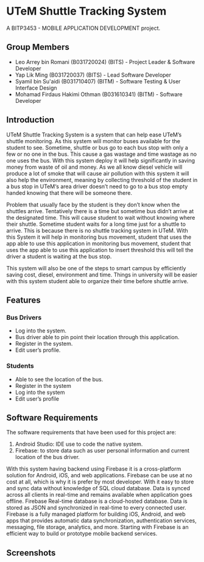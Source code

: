 # UTeM Shuttle Tracking System

A BITP3453 - MOBILE APPLICATION DEVELOPMENT project.

## Group Members

- Leo Arrey bin Romani (B031720024) (BITS) - Project Leader & Software Developer
- Yap Lik Ming (B031720037) (BITS) - Lead Software Developer
- Syamil bin Su'aidi (B031710407) (BITM) - Software Testing & User Interface Design
- Mohamad Firdaus Hakimi Othman (B031610341) (BITM) - Software Developer

## Introduction

UTeM Shuttle Tracking System is a system that can help ease UTeM’s shuttle monitoring. As this system will monitor buses available for the student to see. Sometime, shuttle or bus go to each bus stop with only a few or no one in the bus. This cause a gas wastage and time wastage as no one uses the bus. With this system deploy it will help significantly in saving money from waste of oil and money. As we all know diesel vehicle will produce a lot of smoke that will cause air pollution with this system it will also help the environment, meaning by collecting threshold of the student in a bus stop in UTeM‘s area driver doesn’t need to go to a bus stop empty handed knowing that there will be someone there.

Problem that usually face by the student is they don’t know when the shuttles arrive. Tentatively there is a time but sometime bus didn’t arrive at the designated time. This will cause student to wait without knowing where their shuttle. Sometime student waits for a long time just for a shuttle to arrive. This is because there is no shuttle tracking system in UTeM. With this System it will help in monitoring bus movement, student that uses the app able to use this application in monitoring bus movement, student that uses the app able to use this application to insert threshold this will tell the driver a student is waiting at the bus stop.

This system will also be one of the steps to smart campus by efficiently saving cost, diesel, environment and time. Things in university will be easier with this system student able to organize their time before shuttle arrive. 

## Features

### Bus Drivers
-	Log into the system.
-	Bus driver able to pin point their location through this application.
-	Register in the system.
-	Edit user’s profile. 

### Students
-	Able to see the location of the bus.
-	Register in the system
-	Log into the system
-	Edit user’s profile

##	Software Requirements
The software requirements that have been used for this project are:
1.	Android Studio: IDE use to code the native system.
2.	Firebase: to store data such as user personal information and current location of the bus driver.

With this system having backend using Firebase it is a cross-platform solution for Android, iOS, and web applications. Firebase can be use at no cost at all, which is why it is prefer by most developer.  With it easy to store and sync data without knowledge of SQL cloud database. Data is synced across all clients in real-time and remains available when application goes offline. Firebase Real-time database is a cloud-hosted database. Data is stored as JSON and synchronized in real-time to every connected user. Firebase is a fully managed platform for building iOS, Android, and web apps that provides automatic data synchronization, authentication services, messaging, file storage, analytics, and more. Starting with Firebase is an efficient way to build or prototype mobile backend services.

## Screenshots
